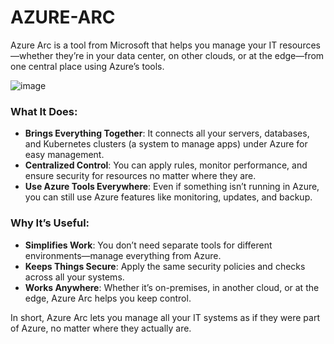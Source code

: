 # AZURE-ARC

Azure Arc is a tool from Microsoft that helps you manage your IT resources—whether they’re in your data center, on other clouds, or at the edge—from one central place using Azure’s tools.

![image](https://github.com/user-attachments/assets/3411e0c7-6457-42fa-9064-a2276ec4a8c0)


### **What It Does:**
- **Brings Everything Together**: It connects all your servers, databases, and Kubernetes clusters (a system to manage apps) under Azure for easy management.
- **Centralized Control**: You can apply rules, monitor performance, and ensure security for resources no matter where they are.
- **Use Azure Tools Everywhere**: Even if something isn’t running in Azure, you can still use Azure features like monitoring, updates, and backup.

### **Why It’s Useful:**
- **Simplifies Work**: You don’t need separate tools for different environments—manage everything from Azure.
- **Keeps Things Secure**: Apply the same security policies and checks across all your systems.
- **Works Anywhere**: Whether it’s on-premises, in another cloud, or at the edge, Azure Arc helps you keep control.

In short, Azure Arc lets you manage all your IT systems as if they were part of Azure, no matter where they actually are.
